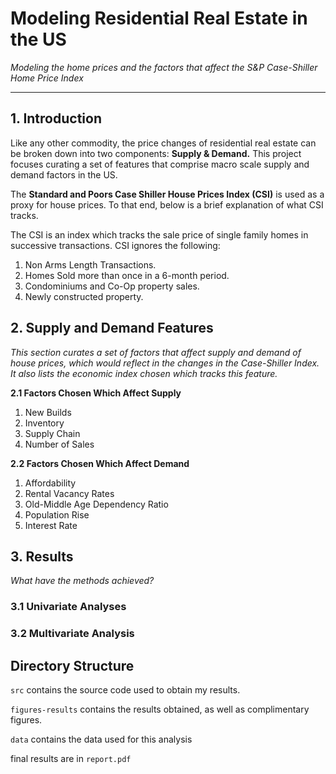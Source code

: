 # **Modeling Residential Real Estate in the US**
_Modeling the home prices and the factors that affect the S&P Case-Shiller Home Price Index_ 
*****
## **1. Introduction**
Like any other commodity, the price changes of residential real estate can be broken down into two components: **Supply & Demand.** This project focuses curating a set of features that comprise macro scale supply and demand factors in the US.  

The **Standard and Poors Case Shiller House Prices Index (CSI)** is used as a proxy for house prices. To that end, below is a brief explanation of what CSI tracks.

The CSI is an index which tracks the sale price of single family homes in successive transactions. 
CSI ignores the following:

1. Non Arms Length Transactions.
2. Homes Sold more than once in a 6-month period. 
3. Condominiums and Co-Op property sales. 
4. Newly constructed property.

  
## **2. Supply and Demand Features**
_This section curates a set of factors that affect supply and demand of house prices, which would reflect in the changes in the Case-Shiller Index. It also lists the economic index chosen which tracks this feature._

**2.1   Factors Chosen Which Affect Supply**

1.  New Builds
2.  Inventory 
3.  Supply Chain
4.  Number of Sales 


**2.2   Factors Chosen Which Affect Demand**

1. Affordability 
2. Rental Vacancy Rates
3. Old-Middle Age Dependency Ratio 
4. Population Rise 
5. Interest Rate   



## **3. Results**
_What have the methods achieved?_

### **3.1 Univariate Analyses**

### **3.2 Multivariate Analysis**

## **Directory Structure**

`src` contains the source code used to obtain my results.

`figures-results` contains the results obtained, as well as complimentary figures.

`data` contains the data used for this analysis

final results are in `report.pdf`